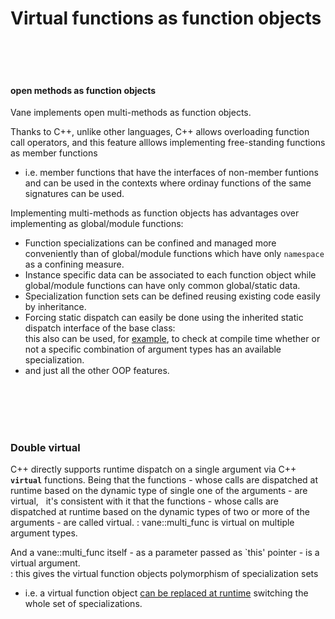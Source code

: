 # Virtual functions as function objects
&nbsp;  
&nbsp;  
&nbsp;
#### open methods as function objects

Vane implements open multi-methods as function objects.  

Thanks to C++, unlike other languages, C++ allows overloading function call operators,
and this feature alllows implementing free-standing functions as member functions
- i.e. member functions that have the interfaces of non-member funtions and can be used 
	in the contexts where ordinay functions of the same signatures can be used.


Implementing multi-methods as function objects has advantages over implementing as global/module functions:  
- Function specializations can be confined and managed more conveniently
  than of global/module functions which have only ```namespace``` as a confining measure.
- Instance specific data can be associated to each function object
  while global/module functions can have only common global/static data.
- Specialization function sets can be defined reusing existing code easily by inheritance.
- Forcing static dispatch can easily be done using the inherited static dispatch interface of the base class:  
  this also can be used, for [example](runtime_errors.md),
  to check at compile time whether or not a specific combination of argument types
  has an available specialization.
- and just all the other OOP features.


&nbsp;  
&nbsp;  
&nbsp;  
&nbsp;
### Double virtual
C++ directly supports runtime dispatch on a single argument via C++ <code><b>virtual</b></code> functions.
Being that the functions - whose calls are dispatched at runtime based on the dynamic type of single one of the arguments -
  are virtual,
&nbsp; it's consistent with it that the functions - whose calls are dispatched at runtime based on the dynamic types of two or more of the arguments -
	are called virtual.
: vane::multi\_func is virtual on multiple argument types.


And a vane::multi\_func itself - as a parameter passed as `this' pointer - is a virtual argument.  
: this gives the virtual function objects polymorphism of specialization sets
  - i.e. a virtual function object [can be replaced at runtime](replacing-virtual-functions.md)
     switching the whole set of specializations.


